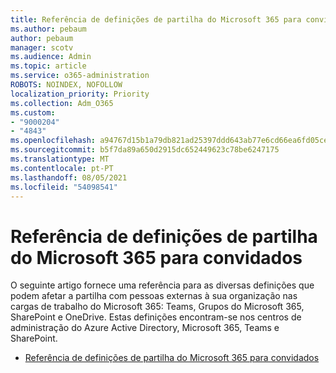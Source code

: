 ```yaml
---
title: Referência de definições de partilha do Microsoft 365 para convidados
ms.author: pebaum
author: pebaum
manager: scotv
ms.audience: Admin
ms.topic: article
ms.service: o365-administration
ROBOTS: NOINDEX, NOFOLLOW
localization_priority: Priority
ms.collection: Adm_O365
ms.custom:
- "9000204"
- "4843"
ms.openlocfilehash: a94767d15b1a79db821ad25397ddd643ab77e6cd66ea6fd05cea55d2e02d3389
ms.sourcegitcommit: b5f7da89a650d2915dc652449623c78be6247175
ms.translationtype: MT
ms.contentlocale: pt-PT
ms.lasthandoff: 08/05/2021
ms.locfileid: "54098541"
---
```

# <a name="microsoft-365-guest-sharing-settings-reference"></a>Referência de definições de partilha do Microsoft 365 para convidados

O seguinte artigo fornece uma referência para as diversas definições que podem afetar a partilha com pessoas externas à sua organização nas cargas de trabalho do Microsoft 365: Teams, Grupos do Microsoft 365, SharePoint e OneDrive. Estas definições encontram-se nos centros de administração do Azure Active Directory, Microsoft 365, Teams e SharePoint.

- [Referência de definições de partilha do Microsoft 365 para convidados](https://docs.microsoft.com/microsoft-365/solutions/microsoft-365-guest-settings?view=o365-worldwide)

